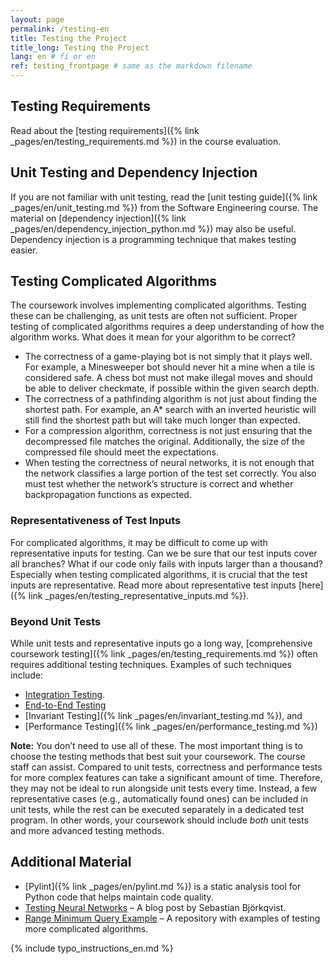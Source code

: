 ```yaml
---
layout: page
permalink: /testing-en
title: Testing the Project
title_long: Testing the Project
lang: en # fi or en
ref: testing_frontpage # same as the markdown filename
---
```

## Testing Requirements
Read about the [testing requirements]({% link _pages/en/testing_requirements.md %}) in the course evaluation.
## Unit Testing and Dependency Injection
If you are not familiar with unit testing, read the [unit testing guide]({% link _pages/en/unit_testing.md %}) from the Software Engineering course. The material on [dependency injection]({% link _pages/en/dependency_injection_python.md %}) may also be useful. Dependency injection is a programming technique that makes testing easier.

## Testing Complicated Algorithms
The coursework involves implementing complicated algorithms. Testing these can be challenging, as unit tests are often not sufficient. Proper testing of complicated algorithms requires a deep understanding of how the algorithm works. What does it mean for your algorithm to be correct?
- The correctness of a game-playing bot is not simply that it plays well. For example, a Minesweeper bot should never hit a mine when a tile is considered safe. A chess bot must not make illegal moves and should be able to deliver checkmate, if possible within the given search depth.
- The correctness of a pathfinding algorithm is not just about finding the shortest path. For example, an A* search with an inverted heuristic will still find the shortest path but will take much longer than expected.
- For a compression algorithm, correctness is not just ensuring that the decompressed file matches the original. Additionally, the size of the compressed file should meet the expectations.
- When testing the correctness of neural networks, it is not enough that the network classifies a large portion of the test set correctly. You also must test whether the network’s structure is correct and whether backpropagation functions as expected.

### Representativeness of Test Inputs
For complicated algorithms, it may be difficult to come up with representative inputs for testing. Can we be sure that our test inputs cover all branches? What if our code only fails with inputs larger than a thousand? Especially when testing complicated algorithms, it is crucial that the test inputs are representative.
Read more about representative test inputs [here]({% link _pages/en/testing_representative_inputs.md %}).

### Beyond Unit Tests
While unit tests and representative inputs go a long way, [comprehensive coursework testing]({% link _pages/en/testing_requirements.md %}) often requires additional testing techniques. Examples of such techniques include:
- [Integration Testing](https://en.wikipedia.org/wiki/Integration_testing).
- [End-to-End Testing](https://www.browserstack.com/guide/end-to-end-testing)
- [Invariant Testing]({% link _pages/en/invariant_testing.md %}), and
- [Performance Testing]({% link _pages/en/performance_testing.md %})

**Note:** You don’t need to use all of these. The most important thing is to choose the testing methods that best suit your coursework. The course staff can assist.
Compared to unit tests, correctness and performance tests for more complex features can take a significant amount of time. Therefore, they may not be ideal to run alongside unit tests every time. Instead, a few representative cases (e.g., automatically found ones) can be included in unit tests, while the rest can be executed separately in a dedicated test program.
In other words, your coursework should include *both* unit tests and more advanced testing methods.

## Additional Material
- [Pylint]({% link _pages/en/pylint.md %}) is a static analysis tool for Python code that helps maintain code quality.
- [Testing Neural Networks](https://www.sebastianbjorkqvist.com/blog/writing-automated-tests-for-neural-networks/) – A blog post by Sebastian Björkqvist.
- [Range Minimum Query Example](https://github.com/TiraLabra/Testing-and-rmq) – A repository with examples of testing more complicated algorithms.

{% include typo_instructions_en.md %}

